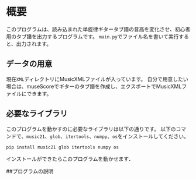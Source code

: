 # 概要
このプログラムは、読み込まれた単旋律ギタータブ譜の音高を変化させ、初心者用のタブ譜を出力するプログラムです。
`main.py`でファイル名を書いて実行すると、出力されます。



## データの用意
現在`XML`ディレクトリにMusicXMLファイルが入っています。
自分で用意したい場合は、museScoreでギターのタブ譜を作成し、エクスポートでMusicXMLファイルにできます。

## 必要なライブラリ
このプログラムを動かすのに必要なライブラリは以下の通りです。
以下のコマンドで、`music21`、`glob`、`itertools`、`numpy`、`os`をインストールしてください。

```bash
pip install music21 glob itertools numpy os
```
インストールができたらこのプログラムを動かせます．

##プログラムの説明
